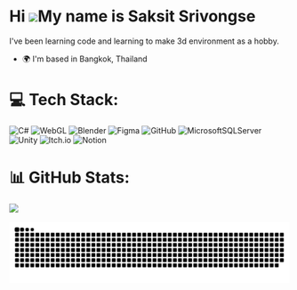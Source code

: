 Hi ![](https://user-images.githubusercontent.com/18350557/176309783-0785949b-9127-417c-8b55-ab5a4333674e.gif)My name is Saksit Srivongse
========================================================================================================================================


I've been learning code and learning to make 3d environment as a hobby.

* 🌍  I'm based in Bangkok, Thailand

# 💻 Tech Stack:
![C#](https://img.shields.io/badge/c%23-%23239120.svg?style=flat&logo=csharp&logoColor=white) ![WebGL](https://img.shields.io/badge/WebGL-990000?logo=webgl&logoColor=white&style=flat) ![Blender](https://img.shields.io/badge/blender-%23F5792A.svg?style=flat&logo=blender&logoColor=white) ![Figma](https://img.shields.io/badge/figma-%23F24E1E.svg?style=flat&logo=figma&logoColor=white) ![GitHub](https://img.shields.io/badge/github-%23121011.svg?style=flat&logo=github&logoColor=white) ![MicrosoftSQLServer](https://img.shields.io/badge/Microsoft%20SQL%20Server-CC2927?style=flat&logo=microsoft%20sql%20server&logoColor=white) ![Unity](https://img.shields.io/badge/unity-%23000000.svg?style=flat&logo=unity&logoColor=white) ![Itch.io](https://img.shields.io/badge/Itch-%23FF0B34.svg?style=flat&logo=Itch.io&logoColor=white) ![Notion](https://img.shields.io/badge/Notion-%23000000.svg?style=flat&logo=notion&logoColor=white)
# 📊 GitHub Stats:
![](https://github-readme-stats.vercel.app/api?username=Imjudayy&theme=default&hide_border=true&include_all_commits=false&count_private=false)<br/>

<!-- Proudly created with GPRM ( https://gprm.itsvg.in ) -->

<picture>
  <source media="(prefers-color-scheme: dark)" srcset="https://raw.githubusercontent.com/Imjudayy/Imjudayy/output/github-snake-dark.svg" />
  <source media="(prefers-color-scheme: light)" srcset="https://raw.githubusercontent.com/Imjudayy/Imjudayy/output/github-snake.svg" />
  <img alt="github-snake" src="https://raw.githubusercontent.com/Imjudayy/Imjudayy/output/github-snake.svg" />
</picture>
